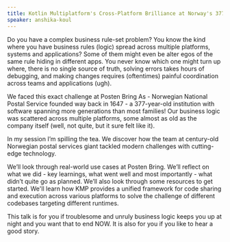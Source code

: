 ```yaml
---
title: Kotlin Multiplatform's Cross-Platform Brilliance at Norway's 377-Year-Old National Postal Service
speaker: anshika-koul
---
```


Do you have a complex business rule-set problem? You know the kind where you have business rules (logic) spread across multiple platforms, systems and applications? Some of them might even be alter egos of the same rule hiding in different apps. You never know which one might turn up where, there is no single source of truth, solving errors takes hours of debugging, and making changes requires (oftentimes) painful coordination across teams and applications (ugh).

We faced this exact challenge at Posten Bring As - Norwegian National Postal Service founded way back in 1647 - a 377-year-old institution with software spanning more generations than most families! Our business logic was scattered across multiple platforms, some almost as old as the company itself (well, not quite, but it sure felt like it).

In my session I’m spilling the tea. We discover how the team at century-old Norwegian postal services giant tackled modern challenges with cutting-edge technology.

We’ll look through real-world use cases at Posten Bring. We’ll reflect on what we did - key learnings, what went well and most importantly - what didn’t quite go as planned. We’ll also look through some resources to get started. We'll learn how KMP provides a unified framework for code sharing and execution across various platforms to solve the challenge of different codebases targeting different runtimes.

This talk is for you if troublesome and unruly business logic keeps you up at night and you want that to end NOW. It is also for you if you like to hear a good story.
